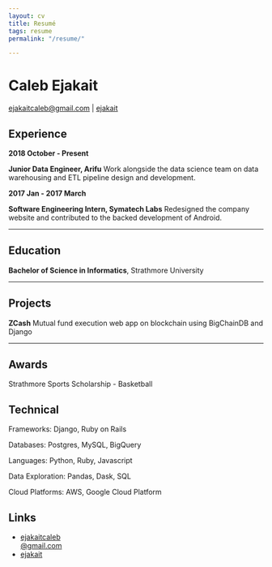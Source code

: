 ```yaml
---
layout: cv
title: Resumé
tags: resume
permalink: "/resume/"

---
```

# Caleb Ejakait

<div id="webaddress"> <a href="mailto:ejakaitcaleb@gmail.com">ejakaitcaleb@gmail.com</a> | <i class="fa fa-github"></i> <a href="http://github.com/ejakait">ejakait</a>

</div>

## Experience

**2018 October - Present**

**Junior Data Engineer, Arifu**  Work alongside the data science team on data warehousing and ETL pipeline design and development.

**2017 Jan - 2017 March**

**Software Engineering Intern, Symatech Labs** Redesigned the company website and contributed to the backed development of Android.

***

## Education

**Bachelor of Science in Informatics**, Strathmore University

***

## Projects

**ZCash** Mutual fund execution web app on blockchain using BigChainDB and Django

***

## Awards

Strathmore Sports Scholarship - Basketball

## Technical

Frameworks: Django, Ruby on Rails

Databases: Postgres, MySQL, BigQuery

Languages: Python, Ruby, Javascript

Data Exploration: Pandas, Dask, SQL

Cloud Platforms: AWS, Google Cloud Platform

## Links

* <i class="fa fa-envelope"></i><a href="mailto:ejakaitcaleb@gmail.com"><span>ejakaitcaleb</span><br><span>@gmail.com</span></a><br />
* <i class="fa fa-github"></i> <a href="http://github.com/ejakait">ejakait</a><br />